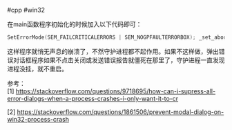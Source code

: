 #cpp 
#win32 


在main函数程序初始化的时候加入以下代码即可：

```cpp
SetErrorMode(SEM_FAILCRITICALERRORS | SEM_NOGPFAULTERRORBOX); _set_abort_behavior(0,_WRITE_ABORT_MSG);
```

这样程序就悄无声息的崩溃了，不然守护进程都不起作用。如果不这样做，弹出错误对话框程序如果不点击关闭或发送错误报告就僵死在那里了，守护进程一直发现进程没挂，就不重启。

参考： </br>
[1] https://stackoverflow.com/questions/9718695/how-can-i-supress-all-error-dialogs-when-a-process-crashes-i-only-want-it-to-cr

[2]
https://stackoverflow.com/questions/1861506/prevent-modal-dialog-on-win32-process-crash